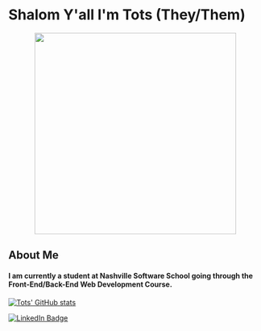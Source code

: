 # Shalom Y'all I'm Tots (They/Them)
<div id="header" align="center">
  <img src="https://media4.giphy.com/media/J3PFjRm7LB28w/giphy.gif?cid=ecf05e47bhyy5fjc4imt50rqhk605h1jf979lofpw2gzkbar&rid=giphy.gif&ct=g" width="400"/>
</div>

## About Me

#### I am currently a student at Nashville Software School going through the Front-End/Back-End Web Development Course. 

[![Tots' GitHub stats](https://github-readme-stats.vercel.app/api?username=JustCallMeTots)](https://github.com/JustCallMeTots/github-readme-stats)

<div id="badges">
  <a href="https://www.linkedin.com/in/micah-stotsky-03272a238/">
    <img src="https://img.shields.io/badge/LinkedIn-blue?style=for-the-badge&logo=linkedin&logoColor=white" alt="LinkedIn Badge"/>
  </a>
</div>  
